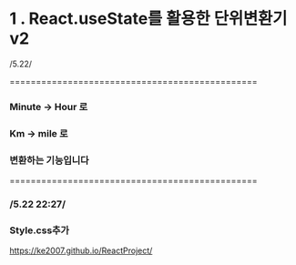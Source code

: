 # 1 . React.useState를 활용한 단위변환기 v2

/5.22/

===============================================

### Minute -> Hour 로 

### Km -> mile 로

### 변환하는 기능입니다

===============================================

### /5.22 22:27/
### Style.css추가

https://ke2007.github.io/ReactProject/
